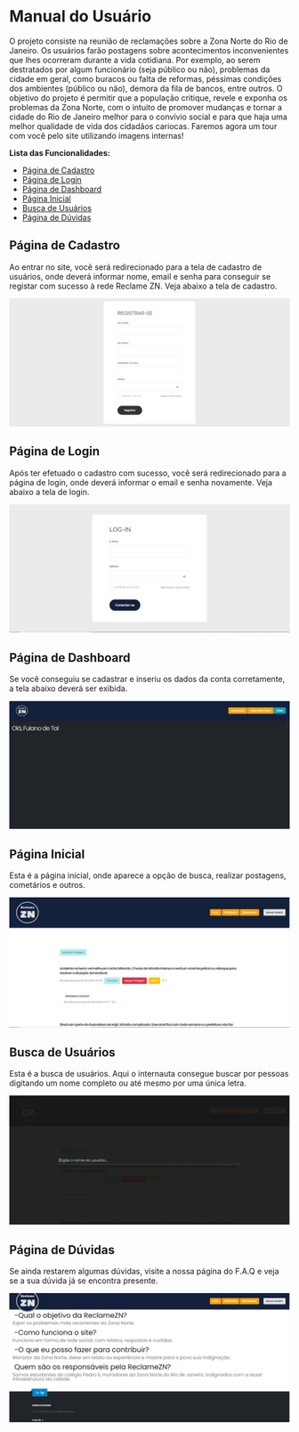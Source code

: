 # Manual do Usuário

O projeto consiste na reunião de reclamações sobre a Zona Norte do Rio de Janeiro. Os usuários farão postagens sobre acontecimentos inconvenientes que lhes ocorreram durante a vida cotidiana. Por exemplo, ao serem destratados por algum funcionário (seja público ou não), problemas da cidade em geral, como buracos ou falta de reformas, péssimas condições dos ambientes (público ou não), demora da fila de bancos, entre outros. O objetivo do projeto é permitir que a população critique, revele e exponha os problemas da Zona Norte, com o intuito de promover mudanças e tornar a cidade do Rio de Janeiro melhor para o convívio social e para que haja uma melhor qualidade de vida dos cidadãos cariocas. Faremos agora um tour com você pelo site utilizando imagens internas!

**Lista das Funcionalidades:**

 - [Página de Cadastro](#página-de-cadastro)
 - [Página de Login](#página-de-login)
 - [Página de Dashboard](#página-de-dashboard)
 - [Página Inicial](#página-inicial)
 - [Busca de Usuários](#busca-de-usuários)
 - [Página de Dúvidas](#página-de-dúvidas)

## Página de Cadastro

Ao entrar no site, você será redirecionado para a tela de cadastro de usuários, onde deverá informar nome, email e senha para conseguir se registar com sucesso à rede Reclame ZN. Veja abaixo a tela de cadastro.

![Página de Cadastro](src/img/manual/cadastro.jpeg)

## Página de Login

Após ter efetuado o cadastro com sucesso, você será redirecionado para a página de login, onde deverá informar o email e senha novamente. Veja abaixo a tela de login. 

![Página de Login](src/img/manual/login.jpeg)

## Página de Dashboard

Se você conseguiu se cadastrar e inseriu os dados da conta corretamente, a tela abaixo deverá ser exibida.

![Página de Dashboard](src/img/manual/dashboard.jpeg)

## Página Inicial

Esta é a página inicial, onde aparece a opção de busca, realizar postagens, cometários e outros.

![Página Inicial](src/img/manual/index.jpeg)

## Busca de Usuários

Esta é a busca de usuários. Aqui o internauta consegue buscar por pessoas digitando um nome completo ou até mesmo por uma única letra.

![Busca de Usuários](src/img/manual/busca.jpeg)

## Página de Dúvidas

Se ainda restarem algumas dúvidas, visite a nossa página do F.A.Q e veja se a sua dúvida já se encontra presente.

![F.A.Q](src/img/manual/faq.jpeg)
